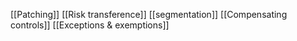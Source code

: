 [[Patching]]
[[Risk transference]]
[[segmentation]]
[[Compensating controls]]
[[Exceptions & exemptions]]
